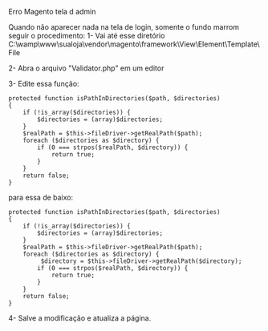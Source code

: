 Erro Magento tela d admin

Quando não aparecer nada na tela de login, somente o fundo marrom seguir o procedimento:
1- Vai até esse diretório
C:\wamp\www\sualoja\vendor\magento\framework\View\Element\Template\File

2- Abra o arquivo "Validator.php" em um editor

3- Edite essa função:

    protected function isPathInDirectories($path, $directories)
    {
        if (!is_array($directories)) {
            $directories = (array)$directories;
        }
        $realPath = $this->fileDriver->getRealPath($path);
        foreach ($directories as $directory) {
            if (0 === strpos($realPath, $directory)) {
                return true;
            }
        }
        return false;
    }

para essa de baixo:

	protected function isPathInDirectories($path, $directories)
    {
        if (!is_array($directories)) {
            $directories = (array)$directories;
        }
        $realPath = $this->fileDriver->getRealPath($path);
        foreach ($directories as $directory) {
             $directory = $this->fileDriver->getRealPath($directory);
            if (0 === strpos($realPath, $directory)) {
                return true;
            }
        }
        return false;
    }



4- Salve a modificação e atualiza a página.
